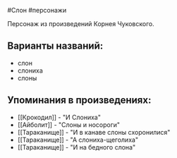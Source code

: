 #Слон
#персонажи

Персонаж из произведений Корнея Чуковского.

## Варианты названий:
- слон
- слониха
- слоны

## Упоминания в произведениях:
- [[Крокодил]] - "И Слониха"
- [[Айболит]] - "Слоны и носороги"
- [[Тараканище]] - "И в канаве слоны схоронилися"
- [[Тараканище]] - "А слониха-щеголиха"
- [[Тараканище]] - "И на бедного слона"
